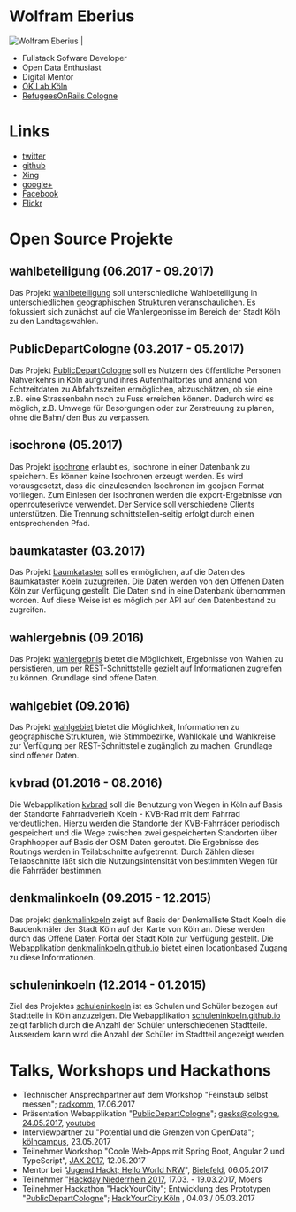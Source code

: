 # Wolfram Eberius

![Wolfram Eberius](https://avatars2.githubusercontent.com/u/3819073?v=3&s=200 "Wolfram Eberius") | 

- Fullstack Sofware Developer 
- Open Data Enthusiast
- Digital Mentor
- [OK Lab Köln](https://codefor.de/koeln/)
- [RefugeesOnRails Cologne](http://cologne.refugeesonrails.org/en/)

# Links

- [twitter](https://twitter.com/eberius)
- [github](https://github.com/weberius)
- [Xing](https://www.xing.com/profile/Wolfram_Eberius)
- [google+](https://plus.google.com/+WolframEberius)
- [Facebook](https://www.facebook.com/wolfram.eberius)
- [Flickr](https://www.flickr.com/photos/eberius/)

# Open Source Projekte

## wahlbeteiligung (06.2017 - 09.2017)

Das Projekt [wahlbeteiligung](https://github.com/weberius/wahlbeteiligung) soll unterschiedliche Wahlbeteiligung in unterschiedlichen geographischen Strukturen veranschaulichen. Es fokussiert sich zunächst auf die Wahlergebnisse im Bereich der Stadt Köln zu den Landtagswahlen.

## PublicDepartCologne (03.2017 - 05.2017)

Das Projekt [PublicDepartCologne](https://github.com/codeforcologne/PublicDepartCologne) soll es Nutzern des öffentliche Personen Nahverkehrs in Köln aufgrund ihres Aufenthaltortes und anhand von Echtzeitdaten zu Abfahrtszeiten ermöglichen, abzuschätzen, ob sie eine z.B. eine Strassenbahn noch zu Fuss erreichen können. Dadurch wird es möglich, z.B. Umwege für Besorgungen oder zur Zerstreuung zu planen, ohne die Bahn/ den Bus zu verpassen.

## isochrone (05.2017)

Das Projekt [isochrone](https://github.com/weberius/isochrone) erlaubt es, isochrone in einer Datenbank zu speichern. Es können keine Isochronen erzeugt werden. Es wird vorausgesetzt, dass die einzulesenden Isochronen im geojson Format vorliegen. Zum Einlesen der Isochronen werden die export-Ergebnisse von openrouteserivce verwendet. Der Service soll verschiedene Clients unterstützen. Die Trennung schnittstellen-seitig erfolgt durch einen entsprechenden Pfad.

## baumkataster (03.2017)

Das Projekt [baumkataster](https://github.com/weberius/baumkataster) soll es ermöglichen, auf die Daten des Baumkataster Koeln zuzugreifen. Die Daten werden von den Offenen Daten Köln zur Verfügung gestellt. Die Daten sind in eine Datenbank übernommen worden. Auf diese Weise ist es möglich per API auf den Datenbestand zu zugreifen.

## wahlergebnis (09.2016)

Das Projekt [wahlergebnis](https://github.com/weberius/wahlergebnis) bietet die Möglichkeit, Ergebnisse von Wahlen zu persistieren, um per REST-Schnittstelle gezielt auf Informationen zugreifen zu können. Grundlage sind offene Daten.

## wahlgebiet (09.2016)

Das Projekt [wahlgebiet](https://github.com/codeforcologne/wahlgebiet) bietet die Möglichkeit, Informationen zu geographische Strukturen, wie Stimmbezirke, Wahllokale und Wahlkreise zur Verfügung per REST-Schnittstelle zugänglich zu machen. Grundlage sind offener Daten.

## kvbrad (01.2016 - 08.2016) 

Die Webapplikation [kvbrad](https://github.com/codeforcologne/kvbrad) soll die Benutzung von Wegen in Köln auf Basis der Standorte Fahrradverleih Koeln - KVB-Rad mit dem Fahrrad verdeutlichen. Hierzu werden die Standorte der KVB-Fahrräder periodisch gespeichert und die Wege zwischen zwei gespeicherten Standorten über Graphhopper auf Basis der OSM Daten geroutet. Die Ergebnisse des Routings werden in Teilabschnitte aufgetrennt. Durch Zählen dieser Teilabschnitte läßt sich die Nutzungsintensität von bestimmten Wegen für die Fahrräder bestimmen. 

## denkmalinkoeln (09.2015 - 12.2015)

Das projekt [denkmalinkoeln](https://github.com/denkmalinkoeln/denkmalinkoeln.github.io) zeigt auf Basis der Denkmalliste Stadt Koeln die Baudenkmäler der Stadt Köln auf der Karte von Köln an. Diese werden durch das Offene Daten Portal der Stadt Köln zur Verfügung gestellt. Die Webapplikation [denkmalinkoeln.github.io](https://denkmalinkoeln.github.io/) bietet einen locationbased Zugang zu diese Informationen.

## schuleninkoeln (12.2014 - 01.2015)

Ziel des Projektes [schuleninkoeln](https://github.com/schuleninkoeln/schuleninkoeln.github.io) ist es Schulen und Schüler bezogen auf Stadtteile in Köln anzuzeigen. Die Webapplikation [schuleninkoeln.github.io](https://schuleninkoeln.github.io/) zeigt farblich durch die Anzahl der Schüler unterschiedenen Stadtteile. Ausserdem kann wird die Anzahl der Schüler im Stadtteil angezeigt werden. 

# Talks, Workshops und Hackathons

- Technischer Ansprechpartner auf dem Workshop "Feinstaub selbst messen"; [radkomm](http://www.radkomm.koeln/), 17.06.2017
- Präsentation Webapplikation "[PublicDepartCologne](https://github.com/codeforcologne/PublicDepartCologne)"; [geeks@cologne, 24.05.2017](https://geekscologne.wordpress.com/2017/06/09/das-war-open-data/), [youtube](https://www.youtube.com/watch?v=om8lr2ZX6ck)
- Interviewpartner zu "Potential und die Grenzen von OpenData"; [kölncampus](https://www.koelncampus.com), 23.05.2017
- Teilnehmer Workshop "Coole Web-Apps mit Spring Boot, Angular 2 und TypeScript", [JAX 2017](https://jax.de/web-development-javascript/freitag-12-05-2017-coole-web-apps-mit-spring-boot-angular-2-und-typescript/), 12.05.2017
- Mentor bei "[Jugend Hackt; Hello World NRW](https://jugendhackt.org/hello-world/)", [Bielefeld](http://www.bielefelder-jugendring.de/index.php/BielefelderJugendring-Aktuell/jugend-hackt-mit-christina-kampmann.html), 06.05.2017 
- Teilnehmer "[Hackday Niederrhein 2017](https://storify.com/StadtMoers/hackday-niederrhein-2017/), 17.03. - 19.03.2017, Moers
- Teilnehmer Hackathon "HackYourCity"; Entwicklung des Prototypen "[PublicDepartCologne](https://github.com/codeforcologne/PublicDepartCologne)"; [HackYourCity Köln](http://www.hackyourcity.de/koeln/) , 04.03./ 05.03.2017

